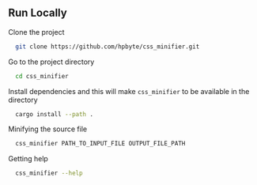 ## Run Locally

Clone the project

```bash
  git clone https://github.com/hpbyte/css_minifier.git
```

Go to the project directory

```bash
  cd css_minifier
```

Install dependencies and this will make `css_minifier` to be available in the directory

```bash
  cargo install --path .
```

Minifying the source file

```bash
  css_minifier PATH_TO_INPUT_FILE OUTPUT_FILE_PATH
```

Getting help

```bash
  css_minifier --help
```
